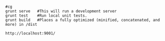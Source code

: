     #cg
    grunt serve   #This will run a development server
    grunt test    #Run local unit tests.
    grunt build   #Places a fully optimized (minified, concatenated, and more) in /dist
    
    http://localhost:9001/
